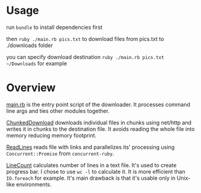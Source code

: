 # Usage

run `bundle` to install dependencies first

then `ruby ./main.rb pics.txt` to download files from pics.txt to ./downloads folder

you can specify download destination `ruby ./main.rb pics.txt ~/Downloads` for example


# Overview

[main.rb](./main.rb ) is the entry point script of the downloader. It processes command line
args and ties other modules together.


[ChunkedDownload](./chunkded_download.rb) downloads individual files in chunks
using net/http and writes it in chunks to the destination file.
It avoids reading the whole file into memory reducing memory footprint.


[ReadLines](./read_lines.rb) reads file with links and parallelizes its'
processing using `Concurrent::Promise` from `concurrent-ruby`.


 [LineCount](./line_count.rb) calculates number of lines in a text file. It's
 used to create progress bar. I chose to use `wc -l` to calculate it. It is more
 efficient than `IO.foreach` for example. It's main drawback
 is that it's usable only in Unix-like environments.

